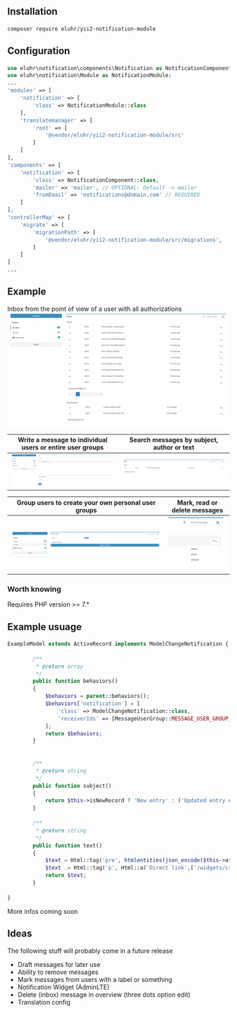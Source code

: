 ## Installation

````bash
composer require eluhr/yii2-notification-module
````

## Configuration

````php
use eluhr\notification\components\Notification as NotificationComponent;
use eluhr\notification\Module as NotificationModule;
...
'modules' => [
    'notification' => [
        'class' => NotificationModule::class
    ],
    'translatemanager' => [
        'root' => [
            '@vendor/eluhr/yii2-notification-module/src'
        ]
    ]
],
'components' => [
    'notification' => [
        'class' => NotificationComponent::class,
        'mailer' => 'mailer', // OPTIONAL: Default -> mailer
        'fromEmail' => 'notifications@domain.com' // REQUIRED
    ]
],
'controllerMap' => [
    'migrate' => [
        'migrationPath' => [
            '@vendor/eluhr/yii2-notification-module/src/migrations',
        ]
    ]
]
...
````

## Example 

Inbox from the point of view of a user with all authorizations
![Example inbox](./docs/images/inbox.png)


| Write a message to individual users or entire user groups  | Search messages by subject, author or text          |
|------------------------------------------------------------|-----------------------------------------------------|
| ![Compse message](./docs/images/compose-a-new-message.png) | ![Filtered inbox](./docs/images/filtered-inbox.png) |

| Group users to create your own personal user groups | Mark, read or delete messages                    |      
|-----------------------------------------------------|--------------------------------------------------|
| ![User group](./docs/images/user-groups.png)        | ![User group](./docs/images/message-options.png) |


### Worth knowing

Requires PHP version >= 7.*

## Example usuage

```php
ExampleModel extends ActiveRecord implements ModelChangeNotification {
        
        /**
         * @return array
         */
        public function behaviors()
        {
            $behaviors = parent::behaviors();
            $behaviors['notification'] = [
                'class' => ModelChangeNotification::class,
                'receiverIds' => [MessageUserGroup::MESSAGE_USER_GROUP_ID_PREFIX . '1']
            ];
            return $behaviors;
        }
    
    
        /**
         * @return string
         */
        public function subject()
        {
            return $this->isNewRecord ? 'New entry' : ('Updated entry #' . $this->id);
        }
    
        /**
         * @return string
         */
        public function text()
        {
            $text = Html::tag('pre', htmlentities(json_encode($this->attributes, JSON_PRETTY_PRINT)));
            $text .= Html::tag('p', Html::a('Direct link',['/widgets/crud/widget-template/view','id' => $this->id], true));
            return $text;
        }
        
}
```

More infos coming soon

## Ideas

The following stuff will probably come in a future release

- Draft messages for later use
- Ability to remove messages
- Mark messages from users with a label or something
- Notification Widget (AdminLTE)
- Delete (inbox) message in overview (three dots option edit)
- Translation config
